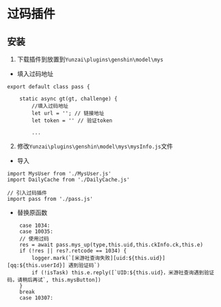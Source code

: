 # 过码插件
## 安装
1. 下载插件到放置到`Yunzai\plugins\genshin\model\mys`
- 填入过码地址
```
export default class pass {

    static async gt(gt, challenge) {
        //填入过码地址
        let url = ''; // 链接地址
        let token = '' // 验证token

        ...
```

2. 修改`Yunzai\plugins\genshin\model\mys\mysInfo.js`文件
- 导入
```
import MysUser from './MysUser.js'
import DailyCache from './DailyCache.js'

// 引入过码插件
import pass from './pass.js'

```
- 替换原函数
```
    case 1034:
    case 10035:
    // 使用过码
    res = await pass.mys_up(type,this.uid,this.ckInfo.ck,this.e)
    if (!res || res?.retcode == 1034) {
        logger.mark(`[米游社查询失败][uid:${this.uid}][qq:${this.userId}] 遇到验证码`)
        if (!isTask) this.e.reply([`UID:${this.uid}，米游社查询遇到验证码，请稍后再试`, this.mysButton])
    }
    break
    case 10307:
```